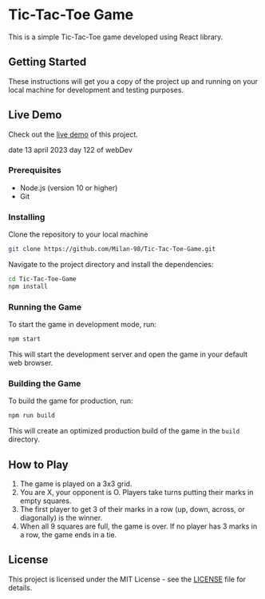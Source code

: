 # Tic-Tac-Toe Game

This is a simple Tic-Tac-Toe game developed using React library.

## Getting Started

These instructions will get you a copy of the project up and running on your local machine for development and testing purposes.

## Live Demo

Check out the [live demo](https://your-live-demo-link.com) of this project.

date 13 april 2023 day 122 of webDev

### Prerequisites

* Node.js (version 10 or higher)
* Git

### Installing

Clone the repository to your local machine

```bash
git clone https://github.com/Milan-98/Tic-Tac-Toe-Game.git
```

Navigate to the project directory and install the dependencies:

```bash
cd Tic-Tac-Toe-Game
npm install
```


### Running the Game

To start the game in development mode, run:

```bash
npm start
```


This will start the development server and open the game in your default web browser.

### Building the Game

To build the game for production, run:

```bash
npm run build
```

This will create an optimized production build of the game in the `build` directory.

## How to Play

1. The game is played on a 3x3 grid.
2. You are X, your opponent is O. Players take turns putting their marks in empty squares.
3. The first player to get 3 of their marks in a row (up, down, across, or diagonally) is the winner.
4. When all 9 squares are full, the game is over. If no player has 3 marks in a row, the game ends in a tie.

## License

This project is licensed under the MIT License - see the [LICENSE](LICENSE) file for details.
